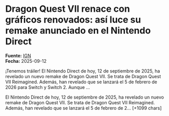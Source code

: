 # Dragon Quest VII renace con gráficos renovados: así luce su remake anunciado en el Nintendo Direct

**Fuente:** [IGN](https://es.ign.com/dragon-quest-vii-reimagined/221090/news/dragon-quest-vii-renace-con-graficos-renovados-asi-luce-su-remake-anunciado-en-el-nintendo-direct)  
**Fecha:** 2025-09-12

¡Tenemos tráiler!
El Nintendo Direct de hoy, 12 de septiembre de 2025, ha revelado un nuevo remake de Dragon Quest VII. Se trata de Dragon Quest VII Reimagined. Además, han revelado que se lanzará el 5 de febrero de 2026 para Switch y Switch 2. 
 Aunque …

El Nintendo Direct de hoy, 12 de septiembre de 2025, ha revelado un nuevo remake de Dragon Quest VII. Se trata de Dragon Quest VII Reimagined. Además, han revelado que se lanzará el 5 de febrero de 2… [+1099 chars]
